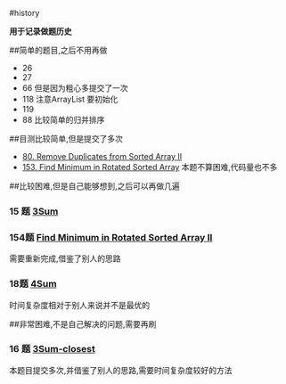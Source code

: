 #history

**用于记录做题历史**

##简单的题目,之后不用再做

* 26
* 27
* 66 但是因为粗心多提交了一次
* 118 注意ArrayList 要初始化
* 119 
* 88 比较简单的归并排序

##目测比较简单,但是提交了多次

* [80. Remove Duplicates from Sorted Array II](https://leetcode.com/problems/remove-duplicates-from-sorted-array-ii/)
* [153. Find Minimum in Rotated Sorted Array](https://leetcode.com/problems/find-minimum-in-rotated-sorted-array/)  本题不算困难,代码量也不多


##比较困难,但是自己能够想到,之后可以再做几遍

### 15 题  [3Sum](https://leetcode.com/problems/3sum/)  
### 154题 [Find Minimum in Rotated Sorted Array II](https://leetcode.com/problems/find-minimum-in-rotated-sorted-array-ii/)

 
 需要重新完成,借鉴了别人的思路
 
### 18题  [4Sum](https://leetcode.com/problems/4sum/) 

时间复杂度相对于别人来说并不是最优的

##非常困难,不是自己解决的问题,需要再刷

### 16 题 [3Sum-closest](https://leetcode.com/problems/3sum-closest/)  

本题目提交多次,并借鉴了别人的思路,需要时间复杂度较好的方法

